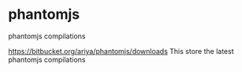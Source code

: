 # phantomjs
phantomjs compilations

https://bitbucket.org/ariya/phantomjs/downloads
This store the latest phantomjs compilations
